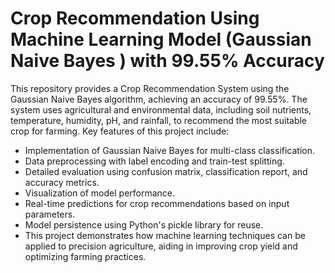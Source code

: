 # Crop Recommendation Using Machine Learning Model (Gaussian Naive Bayes ) with 99.55% Accuracy
This repository provides a Crop Recommendation System using the Gaussian Naive Bayes algorithm, achieving an accuracy of 99.55%. The system uses agricultural and environmental data, including soil nutrients, temperature, humidity, pH, and rainfall, to recommend the most suitable crop for farming. Key features of this project include:

- Implementation of Gaussian Naive Bayes for multi-class classification.
- Data preprocessing with label encoding and train-test splitting.
- Detailed evaluation using confusion matrix, classification report, and accuracy metrics.
- Visualization of model performance.
- Real-time predictions for crop recommendations based on input parameters.
- Model persistence using Python's pickle library for reuse.
- This project demonstrates how machine learning techniques can be applied to precision agriculture, aiding in improving crop yield and optimizing farming practices.
